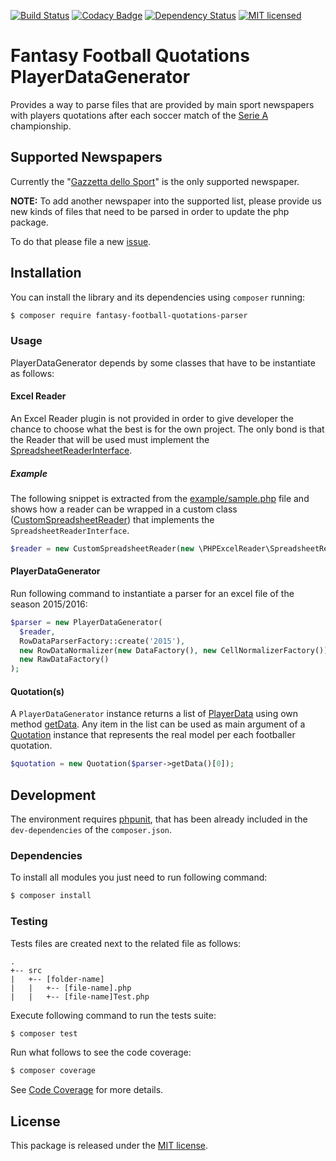 [![Build Status](https://travis-ci.org/astronati/php-fantasy-football-quotations-parser.svg?branch=master)](https://travis-ci.org/astronati/php-fantasy-football-quotations-parser)
[![Codacy Badge](https://api.codacy.com/project/badge/Grade/9d160340b6f645c0b370ddb385fa2088)](https://www.codacy.com/app/astronati/php-fantasy-football-quotations-parser?utm_source=github.com&amp;utm_medium=referral&amp;utm_content=astronati/php-fantasy-football-quotations-parser&amp;utm_campaign=Badge_Grade)
[![Dependency Status](https://www.versioneye.com/user/projects/586ad24440543800417e5662/badge.svg?style=flat-square)](https://www.versioneye.com/user/projects/586ad24440543800417e5662)
[![MIT licensed](https://img.shields.io/badge/license-MIT-blue.svg)](./LICENSE.md)

# Fantasy Football Quotations PlayerDataGenerator
Provides a way to parse files that are provided by main sport newspapers with players quotations after each
soccer match of the [Serie A](https://en.wikipedia.org/wiki/Serie_A) championship.

## Supported Newspapers
Currently the "[Gazzetta dello Sport](http://www.gazzetta.it/)" is the only supported newspaper.

**NOTE:** To add another newspaper into the supported list, please provide us new kinds of files that need to be parsed
in order to update the php package.

To do that please file a new [issue](https://github.com/astronati/php-fantasy-football-quotations-parser/issues/new).

## Installation
You can install the library and its dependencies using `composer` running:
```sh
$ composer require fantasy-football-quotations-parser
```

### Usage
PlayerDataGenerator depends by some classes that have to be instantiate as follows:

#### Excel Reader
An Excel Reader plugin is not provided in order to give developer the chance to choose what the best is for the own project.
The only bond is that the Reader that will be used must implement the [SpreadsheetReaderInterface](https://github.com/astronati/php-fantasy-football-quotations-parser/blob/master/src/reader/ReaderInterface.php).

##### Example
The following snippet is extracted from the [example/sample.php](https://github.com/astronati/php-fantasy-football-quotations-parser/blob/master/example/sample.php)
file and shows how a reader can be wrapped in a custom class ([CustomSpreadsheetReader](https://github.com/astronati/php-fantasy-football-quotations-parser/blob/master/example/lib/CustomReader.php))
that implements the `SpreadsheetReaderInterface`.

```php
$reader = new CustomSpreadsheetReader(new \PHPExcelReader\SpreadsheetReader('example/files/quotazioni_gazzetta_25.xls'));
```

#### PlayerDataGenerator
Run following command to instantiate a parser for an excel file of the season 2015/2016:

```php
$parser = new PlayerDataGenerator(
  $reader,
  RowDataParserFactory::create('2015'),
  new RowDataNormalizer(new DataFactory(), new CellNormalizerFactory()),
  new RawDataFactory()
);
```

#### Quotation(s)
A `PlayerDataGenerator` instance returns a list of [PlayerData](https://github.com/astronati/php-fantasy-football-quotations-parser/blob/master/src/row/data/Data.php)
using own method [getData](https://github.com/astronati/php-fantasy-football-quotations-parser/blob/master/src/parser/ParserInterface.php#L23).
Any item in the list can be used as main argument of a [Quotation](https://github.com/astronati/php-fantasy-football-quotations-parser/blob/master/src/model/Quotation.php)
instance that represents the real model per each footballer quotation.

```php
$quotation = new Quotation($parser->getData()[0]);
```

## Development
The environment requires [phpunit](https://phpunit.de/), that has been already included in the `dev-dependencies` of the
`composer.json`.

### Dependencies
To install all modules you just need to run following command:

```sh
$ composer install
```

### Testing
Tests files are created next to the related file as follows:
```
.
+-- src
|   +-- [folder-name]
|   |   +-- [file-name].php
|   |   +-- [file-name]Test.php
```

Execute following command to run the tests suite:
```sh
$ composer test
```

Run what follows to see the code coverage:
```sh
$ composer coverage
```

See [Code Coverage](http://astronati.github.io/php-fantasy-football-quotations-parser/coverage/report/html/index.html)
for more details.

## License
This package is released under the [MIT license](LICENSE.md).

